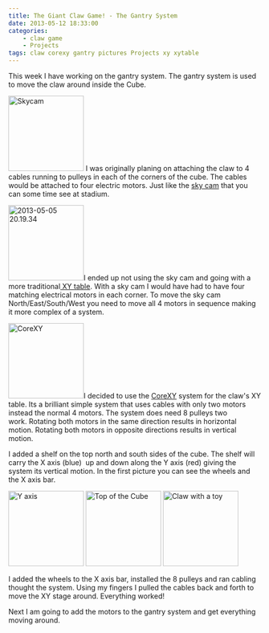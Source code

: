 ```yaml
---
title: The Giant Claw Game! - The Gantry System
date: 2013-05-12 18:33:00
categories: 
    - claw game 
    - Projects
tags: claw corexy gantry pictures Projects xy xytable
---
```

This week I have working on the gantry system. The gantry system is used to move the claw around inside the Cube.

<a href="/public/uploads/2013/05/350px-Skycam_Husky_Stadium.jpg"><img class="size-thumbnail wp-image-3270 alignright" alt="Skycam" src="/public/uploads/2013/05/350px-Skycam_Husky_Stadium-150x150.jpg" width="150" height="150" /></a> I was originally planing on attaching the claw to 4 cables running to pulleys in each of the corners of the cube. The cables would be attached to four electric motors. Just like the <a href="http://en.wikipedia.org/wiki/Skycam">sky cam</a> that you can some time see at stadium.

<img class="size-thumbnail wp-image-3275 alignleft" alt="2013-05-05 20.19.34" src="/public/uploads/2013/05/2013-05-05-20.19.341-150x150.jpg" width="150" height="150" />I ended up not using the sky cam and going with a more traditional<a href="http://en.wikipedia.org/wiki/X-Y_table"> XY table</a>. With a sky cam I would have had to have four matching electrical motors in each corner. To move the sky cam North/East/South/West you need to move all 4 motors in sequence making it more complex of a system.

<a href="/public/uploads/2013/05/reference.png"><img class="size-thumbnail wp-image-3271 alignright" alt="CoreXY" src="/public/uploads/2013/05/reference-150x150.png" width="150" height="150" /></a>I decided to use the <a href="http://corexy.com/theory.html">CoreXY</a> system for the claw's XY table. Its a brilliant simple system that uses cables with only two motors instead the normal 4 motors. The system does need 8 pulleys two work. Rotating both motors in the same direction results in horizontal motion. Rotating both motors in opposite directions results in vertical motion.

I added a shelf on the top north and south sides of the cube. The shelf will carry the X axis (blue)  up and down along the Y axis (red) giving the system its vertical motion. In the first picture you can see the wheels and the X axis bar.

<img class="size-thumbnail wp-image-3273" alt="Y axis " src="/public/uploads/2013/05/2013-05-10-20.57.02-150x150.jpg" width="150" height="150" /> <a href="/public/uploads/2013/05/2013-05-12-18.46.37.jpg"><img class="alignnone size-thumbnail wp-image-3274" alt="Top of the Cube" src="/public/uploads/2013/05/2013-05-12-18.46.37-150x150.jpg" width="150" height="150" /></a> <a href="/public/uploads/2013/05/2013-05-05-20.22.49.jpg"><img class="alignnone size-thumbnail wp-image-3281" alt="Claw with a toy " src="/public/uploads/2013/05/2013-05-05-20.22.49-150x150.jpg" width="150" height="150" /></a>

I added the wheels to the X axis bar, installed the 8 pulleys and ran cabling thought the system. Using my fingers I pulled the cables back and forth to move the XY stage around. Everything worked!

Next I am going to add the motors to the gantry system and get everything moving around.

